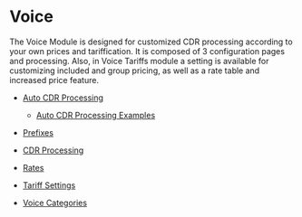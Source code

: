 Voice
=====

The Voice Module is designed for customized CDR processing according to your own prices and tariffication. It is composed of 3 configuration pages and processing. Also, in Voice Tariffs module a setting is available for customizing included and group pricing, as well as a rate table and increased price feature.

* [Auto CDR Processing](voice/auto_cdr_processing/auto_cdr_processing.md)

  * [Auto CDR Processing Examples](voice/auto_cdr_processing/examples/examples.md)

* [Prefixes](voice/prefixes/prefixes.md)

* [CDR Processing](voice/processing/processing.md)  

* [Rates](voice/rates/rates.md)

* [Tariff Settings](voice/tariff_settings/tariff_settings.md)

* [Voice Categories](voice/voice_categories/voice_categories.md)
